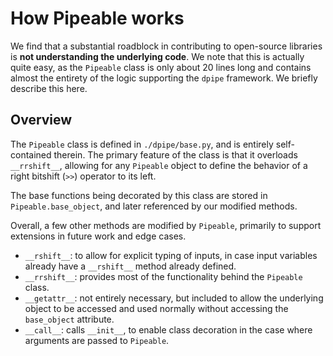 # How Pipeable works

We find that a substantial roadblock in contributing to open-source libraries is **not understanding the underlying code**. We note that this is actually quite easy, as the `Pipeable` class is only about 20 lines long and contains almost the entirety of the logic supporting the `dpipe` framework. We briefly describe this here.

## Overview

The `Pipeable` class is defined in `./dpipe/base.py`, and is entirely self-contained therein. The primary feature of the class is that it overloads `__rrshift__`, allowing for any `Pipeable` object to define the behavior of a right bitshift \(`>>`\) operator to its left.

The base functions being decorated by this class are stored in `Pipeable.base_object`, and later referenced by our modified methods.

Overall, a few other methods are modified by `Pipeable`, primarily to support extensions in future work and edge cases.

* `__rshift__`: to allow for explicit typing of inputs, in case input variables already have a `__rshift__` method already defined.
* `__rrshift__`: provides most of the functionality behind the `Pipeable` class.
* `__getattr__`: not entirely necessary, but included to allow the underlying object to be accessed and used normally without accessing the `base_object` attribute.
* `__call__`: calls `__init__`, to enable class decoration in the case where arguments are passed to `Pipeable`.



